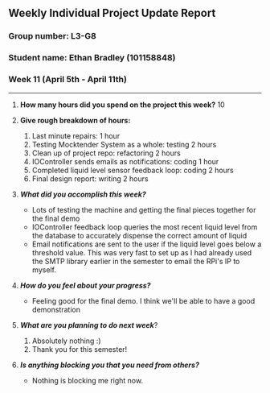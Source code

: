 ## Weekly Individual Project Update Report
### Group number: L3-G8
### Student name: Ethan Bradley (101158848)

### Week 11 (April 5th - April 11th)
___
1. **How many hours did you spend on the project this week?** 10

2. **Give rough breakdown of hours:**
   1. Last minute repairs: 1 hour
   2. Testing Mocktender System as a whole: testing 2 hours
   3. Clean up of project repo: refactoring 2 hours
   4. IOController sends emails as notifications: coding 1 hour
   5. Completed liquid level sensor feedback loop: coding 2 hours
   6. Final design report: writing 2 hours

3. ***What did you accomplish this week?***
   - Lots of testing the machine and getting the final pieces together for the final demo
   - IOController feedback loop queries the most recent liquid level from the database
   to accurately dispense the correct amount of liquid
   - Email notifications are sent to the user if the liquid level goes below a threshold value. This was very fast to set up as I had already used the SMTP library earlier in the semester to email the RPi's IP to myself.
  
4. ***How do you feel about your progress?***
   - Feeling good for the final demo. I think we'll be able to have a good demonstration

5. ***What are you planning to do next week***? 
   1. Absolutely nothing :)
   2. Thank you for this semester!

6. ***Is anything blocking you that you need from others?*** 
   - Nothing is blocking me right now.
